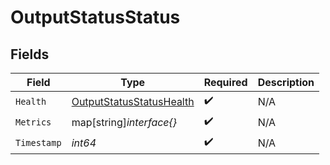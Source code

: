 # OutputStatusStatus


## Fields

| Field                                                                       | Type                                                                        | Required                                                                    | Description                                                                 |
| --------------------------------------------------------------------------- | --------------------------------------------------------------------------- | --------------------------------------------------------------------------- | --------------------------------------------------------------------------- |
| `Health`                                                                    | [OutputStatusStatusHealth](../../models/shared/outputstatusstatushealth.md) | :heavy_check_mark:                                                          | N/A                                                                         |
| `Metrics`                                                                   | map[string]*interface{}*                                                    | :heavy_check_mark:                                                          | N/A                                                                         |
| `Timestamp`                                                                 | *int64*                                                                     | :heavy_check_mark:                                                          | N/A                                                                         |